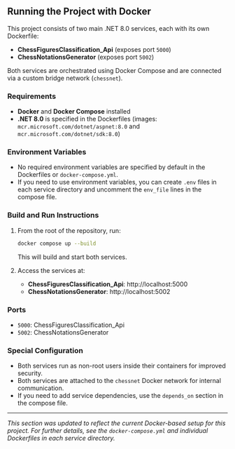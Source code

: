 ## Running the Project with Docker

This project consists of two main .NET 8.0 services, each with its own Dockerfile:

- **ChessFiguresClassification_Api** (exposes port `5000`)
- **ChessNotationsGenerator** (exposes port `5002`)

Both services are orchestrated using Docker Compose and are connected via a custom bridge network (`chessnet`).

### Requirements
- **Docker** and **Docker Compose** installed
- **.NET 8.0** is specified in the Dockerfiles (images: `mcr.microsoft.com/dotnet/aspnet:8.0` and `mcr.microsoft.com/dotnet/sdk:8.0`)

### Environment Variables
- No required environment variables are specified by default in the Dockerfiles or `docker-compose.yml`.
- If you need to use environment variables, you can create `.env` files in each service directory and uncomment the `env_file` lines in the compose file.

### Build and Run Instructions
1. From the root of the repository, run:
   ```sh
   docker compose up --build
   ```
   This will build and start both services.

2. Access the services at:
   - **ChessFiguresClassification_Api**: http://localhost:5000
   - **ChessNotationsGenerator**: http://localhost:5002

### Ports
- `5000`: ChessFiguresClassification_Api
- `5002`: ChessNotationsGenerator

### Special Configuration
- Both services run as non-root users inside their containers for improved security.
- Both services are attached to the `chessnet` Docker network for internal communication.
- If you need to add service dependencies, use the `depends_on` section in the compose file.

---

_This section was updated to reflect the current Docker-based setup for this project. For further details, see the `docker-compose.yml` and individual Dockerfiles in each service directory._

